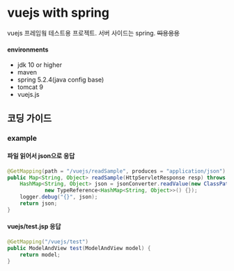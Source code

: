 # vuejs with spring

vuejs 프레임웤 테스트용 프로젝트. 서버 사이드는 spring. ~~띠용용용~~

#### environments

- jdk 10 or higher
- maven
- spring 5.2.4(java config base)
- tomcat 9
- vuejs.js

## 코딩 가이드

### example

#### 파일 읽어서 json으로 응답

```java
@GetMapping(path = "/vuejs/readSample", produces = "application/json")
public Map<String, Object> readSample(HttpServletResponse resp) throws IOException {
	HashMap<String, Object> json = jsonConverter.readValue(new ClassPathResource("data/sample.json").getFile(), 
			new TypeReference<HashMap<String, Object>>() {});
	logger.debug("{}", json);
	return json;
}
```

#### vuejs/test.jsp 응답

```java
@GetMapping("/vuejs/test")
public ModelAndView test(ModelAndView model) {
	return model;
}
```
